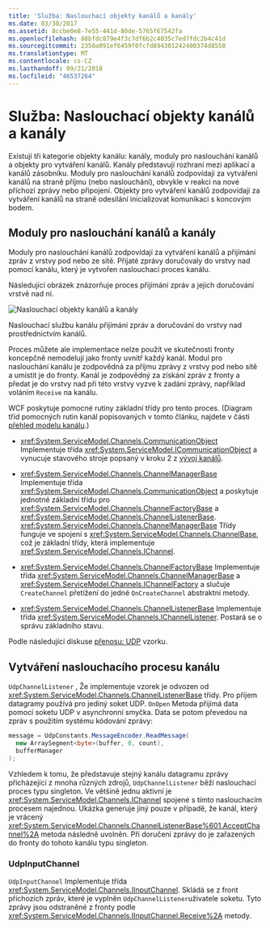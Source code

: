 ```yaml
---
title: 'Služba: Naslouchací objekty kanálů a kanály'
ms.date: 03/30/2017
ms.assetid: 8ccbe0e8-7e55-441d-80de-5765f67542fa
ms.openlocfilehash: 88bfdc879e4f3c7df6b2c4035c7ed7fdc2b4c41d
ms.sourcegitcommit: 2350a091ef6459f0fcfd894301242400374d8558
ms.translationtype: MT
ms.contentlocale: cs-CZ
ms.lasthandoff: 09/21/2018
ms.locfileid: "46537264"
---
```

# <a name="service-channel-listeners-and-channels"></a>Služba: Naslouchací objekty kanálů a kanály

Existují tři kategorie objekty kanálu: kanály, moduly pro naslouchání kanálů a objekty pro vytváření kanálů. Kanály představují rozhraní mezi aplikací a kanálů zásobníku. Moduly pro naslouchání kanálů zodpovídají za vytváření kanálů na straně příjmu (nebo naslouchání), obvykle v reakci na nové příchozí zprávy nebo připojení. Objekty pro vytváření kanálů zodpovídají za vytváření kanálů na straně odesílání inicializovat komunikaci s koncovým bodem.

## <a name="channel-listeners-and-channels"></a>Moduly pro naslouchání kanálů a kanály

Moduly pro naslouchání kanálů zodpovídají za vytváření kanálů a přijímání zpráv z vrstvy pod nebo ze sítě. Přijaté zprávy doručovaly do vrstvy nad pomocí kanálu, který je vytvořen naslouchací proces kanálu.

Následující obrázek znázorňuje proces přijímání zpráv a jejich doručování vrstvě nad ní.

![Naslouchací objekty kanálů a kanály](./media/wcfc-wcfchannelsigure1highlevelc.gif "wcfc_WCFChannelsigure1HighLevelc")

Naslouchací službu kanálu přijímání zpráv a doručování do vrstvy nad prostřednictvím kanálů.

Proces můžete ale implementace nelze použít ve skutečnosti fronty koncepčně nemodelují jako fronty uvnitř každý kanál. Modul pro naslouchání kanálu je zodpovědná za příjmu zprávy z vrstvy pod nebo sítě a umístit je do fronty. Kanál je zodpovědný za získání zpráv z fronty a předat je do vrstvy nad při této vrstvy vyzve k zadání zprávy, například voláním `Receive` na kanálu.

WCF poskytuje pomocné rutiny základní třídy pro tento proces. (Diagram tříd pomocných rutin kanál popisovaných v tomto článku, najdete v části [přehled modelu kanálu](channel-model-overview.md).)

- <xref:System.ServiceModel.Channels.CommunicationObject> Implementuje třída <xref:System.ServiceModel.ICommunicationObject> a vynucuje stavového stroje popsaný v kroku 2 z [vývoj kanálů](developing-channels.md).

- <xref:System.ServiceModel.Channels.ChannelManagerBase> Implementuje třída <xref:System.ServiceModel.Channels.CommunicationObject> a poskytuje jednotné základní třídu pro <xref:System.ServiceModel.Channels.ChannelFactoryBase> a <xref:System.ServiceModel.Channels.ChannelListenerBase>. <xref:System.ServiceModel.Channels.ChannelManagerBase> Třídy funguje ve spojení s <xref:System.ServiceModel.Channels.ChannelBase>, což je základní třídy, která implementuje <xref:System.ServiceModel.Channels.IChannel>.

- <xref:System.ServiceModel.Channels.ChannelFactoryBase> Implementuje třída <xref:System.ServiceModel.Channels.ChannelManagerBase> a <xref:System.ServiceModel.Channels.IChannelFactory> a slučuje `CreateChannel` přetížení do jedné `OnCreateChannel` abstraktní metody.

- <xref:System.ServiceModel.Channels.ChannelListenerBase> Implementuje třída <xref:System.ServiceModel.Channels.IChannelListener>. Postará se o správu základního stavu.

Podle následující diskuse [přenosu: UDP](../../../../docs/framework/wcf/samples/transport-udp.md) vzorku.

## <a name="creating-a-channel-listener"></a>Vytváření naslouchacího procesu kanálu

`UdpChannelListener` , Že implementuje vzorek je odvozen od <xref:System.ServiceModel.Channels.ChannelListenerBase> třídy. Pro příjem datagramy používá pro jediný soket UDP. `OnOpen` Metoda přijímá data pomocí soketu UDP v asynchronní smyčka. Data se potom převedou na zpráv s použitím systému kódování zprávy:

```csharp
message = UdpConstants.MessageEncoder.ReadMessage(
  new ArraySegment<byte>(buffer, 0, count),
  bufferManager
);
```

Vzhledem k tomu, že představuje stejný kanálu datagramu zprávy přicházející z mnoha různých zdrojů, `UdpChannelListener` běží naslouchací proces typu singleton. Ve většině jednu aktivní je <xref:System.ServiceModel.Channels.IChannel> spojené s tímto naslouchacím procesem najednou. Ukázka generuje jiný pouze v případě, že kanál, který je vrácený <xref:System.ServiceModel.Channels.ChannelListenerBase%601.AcceptChannel%2A> metoda následně uvolněn. Při doručení zprávy do je zařazených do fronty do tohoto kanálu typu singleton.

### <a name="udpinputchannel"></a>UdpInputChannel

`UdpInputChannel` Implementuje třída <xref:System.ServiceModel.Channels.IInputChannel>. Skládá se z front příchozích zpráv, které je vyplněn `UdpChannelListener`uživatele soketu. Tyto zprávy jsou odstraněné z fronty podle <xref:System.ServiceModel.Channels.IInputChannel.Receive%2A> metody.
